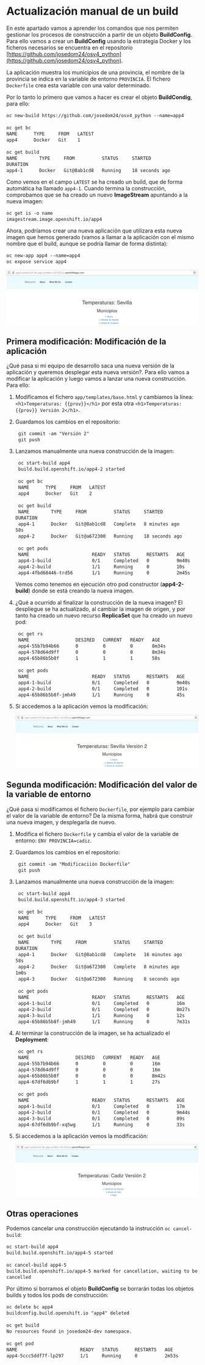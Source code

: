 # Actualización manual de un build

En este apartado vamos a aprender los comandos que nos permiten gestionar los procesos de construcción a partir de un objeto **BuildConfig**. Para ello vamos a crear un **BuildConfig** usando la estrategia Docker y los ficheros necesarios se encuentra en el repositorio [https://github.com/josedom24/osv4_python](https://github.com/josedom24/osv4_python).

La aplicación muestra los municipios de una provincia, el nombre de la provincia se indica en la variable de entorno `PROVINCIA`. El fichero `Dockerfile` crea esta variable con una valor determinado.

Por lo tanto lo primero que vamos a hacer es crear el objeto **BuildCondig**, para ello:

    oc new-build https://github.com/josedom24/osv4_python --name=app4

    oc get bc 
    NAME      TYPE     FROM   LATEST
    app4      Docker   Git    1

    oc get build
    NAME        TYPE     FROM          STATUS     STARTED             DURATION
    app4-1      Docker   Git@8ab1cd8   Running    18 seconds ago    

Como vemos en el campo `LATEST` se ha creado un build, que de forma automática ha llamado `app4-1`.
Cuando termina la construcción, comprobamos que se ha creado un nuevo **ImageStream** apuntando a la nueva imagen:

    oc get is -o name
    imagestream.image.openshift.io/app4

Ahora, podríamos crear una nueva aplicación que utilizara esta nueva imagen que hemos generado (vamos a llamar a la aplicación con el mismo nombre que el build, aunque se podría llamar de forma distinta):

    oc new-app app4 --name=app4
    oc expose service app4

![app4](img/app4-1.png)

## Primera modificación: Modificación de la aplicación

¿Qué pasa si mi equipo de desarrollo saca una nueva versión de la aplicación y queremos desplegar esta nueva versión?. Para ello vamos a modificar la aplicación y luego vamos a lanzar una nueva construcción. Para ello:

1. Modificamos el fichero `app/templates/base.html` y cambiamos la línea: `<h1>Temperaturas: {{prov}}</h1>` por esta otra `<h1>Temperaturas: {{prov}} Versión 2</h1>`.
2. Guardamos los cambios en el repositorio:

        git commit -am "Versión 2"
        git push
3. Lanzamos manualmente una nueva construcción de la imagen:

        oc start-build app4
        build.build.openshift.io/app4-2 started

        oc get bc
        NAME      TYPE     FROM   LATEST
        app4      Docker   Git    2

        oc get build
        NAME        TYPE     FROM          STATUS     STARTED             DURATION
        app4-1      Docker   Git@8ab1cd8   Complete   8 minutes ago       58s
        app4-2      Docker   Git@a672300   Running    18 seconds ago      

        oc get pods
        NAME                       READY   STATUS      RESTARTS   AGE
        app4-1-build               0/1     Completed   0          9m40s
        app4-2-build               1/1     Running     0          10s
        app4-4fbd68446-trd56       1/1     Running     0          2m45s

    Vemos como tenemos en ejecución otro pod constructor (**app4-2-build**) donde se está creando la nueva imagen.

4. ¿Qué a ocurrido al finalizar la construcción de la nueva imagen? El despliegue se ha actualizado, al cambiar la imagen de origen, y por tanto ha creado un nuevo recurso **ReplicaSet** que ha creado un nuevo pod:

        oc get rs
        NAME                 DESIRED   CURRENT   READY   AGE
        app4-55b7b94b66      0         0         0       8m34s
        app4-578d64d9ff      0         0         0       8m34s
        app4-65b86b5b8f      1         1         1       58s

        oc get pods
        NAME                       READY   STATUS      RESTARTS   AGE
        app4-1-build               0/1     Completed   0          9m40s
        app4-2-build               0/1     Completed   0          101s
        app4-65b86b5b8f-jmh49      1/1     Running     0          45s

5. Si accedemos a la aplicación vemos la modificación:

    ![app4](img/app4-2.png)

## Segunda modificación: Modificación del valor de la variable de entorno

¿Qué pasa si modificamos el fichero `Dockerfile`, por ejemplo para cambiar el valor de la variable de entorno? De la misma forma, habrá que construir una nueva imagen, y desplegarla de nuevo.

1. Modifica el fichero `Dockerfile` y cambia el valor de la variable de entorno: `ENV PROVINCIA=cadiz`.
2. Guardamos los cambios en el repositorio:

        git commit -am "Modificaciión Dockerfile"
        git push
3. Lanzamos manualmente una nueva construcción de la imagen:

        oc start-build app4
        build.build.openshift.io/app4-3 started

        oc get bc
        NAME      TYPE     FROM   LATEST
        app4      Docker   Git    3

        oc get build
        NAME        TYPE     FROM          STATUS     STARTED             DURATION
        app4-1      Docker   Git@8ab1cd8   Complete   16 minutes ago      58s
        app4-2      Docker   Git@a672300   Complete   8 minutes ago       1m0s
        app4-3      Docker   Git@a672300   Running    8 seconds ago       

        oc get pods
        NAME                       READY   STATUS      RESTARTS   AGE
        app4-1-build               0/1     Completed   0          16m
        app4-2-build               0/1     Completed   0          8m27s
        app4-3-build               1/1     Running     0          12s
        app4-65b86b5b8f-jmh49      1/1     Running     0          7m31s

4. Al terminar la construcción de la imagen, se ha actualizado el **Deployment**:

        oc get rs
        NAME                 DESIRED   CURRENT   READY   AGE
        app4-55b7b94b66      0         0         0       16m
        app4-578d64d9ff      0         0         0       16m
        app4-65b86b5b8f      0         0         0       8m42s
        app4-67df6db9bf      1         1         1       27s
        
        oc get pods
        NAME                       READY   STATUS      RESTARTS   AGE
        app4-1-build               0/1     Completed   0          17m
        app4-2-build               0/1     Completed   0          9m44s
        app4-3-build               0/1     Completed   0          89s
        app4-67df6db9bf-xq5wg      1/1     Running     0          33s

5. Si accedemos a la aplicación vemos la modificación:

    ![app4](img/app4-3.png)


## Otras operaciones

Podemos cancelar una construcción ejecutando la instrucción `oc cancel-build`:

    oc start-build app4 
    build.build.openshift.io/app4-5 started
 
    oc cancel-build app4-5
    build.build.openshift.io/app4-5 marked for cancellation, waiting to be cancelled

Por último si borramos el objeto **BuildConfig** se borrarán todas los objetos builds y todos los pods de construcción:

    oc delete bc app4
    buildconfig.build.openshift.io "app4" deleted
 
    oc get build
    No resources found in josedom24-dev namespace.

    oc get pod
    NAME                       READY   STATUS      RESTARTS   AGE
    app4-5ccc5ddf7f-lp297      1/1     Running     0          2m53s
 